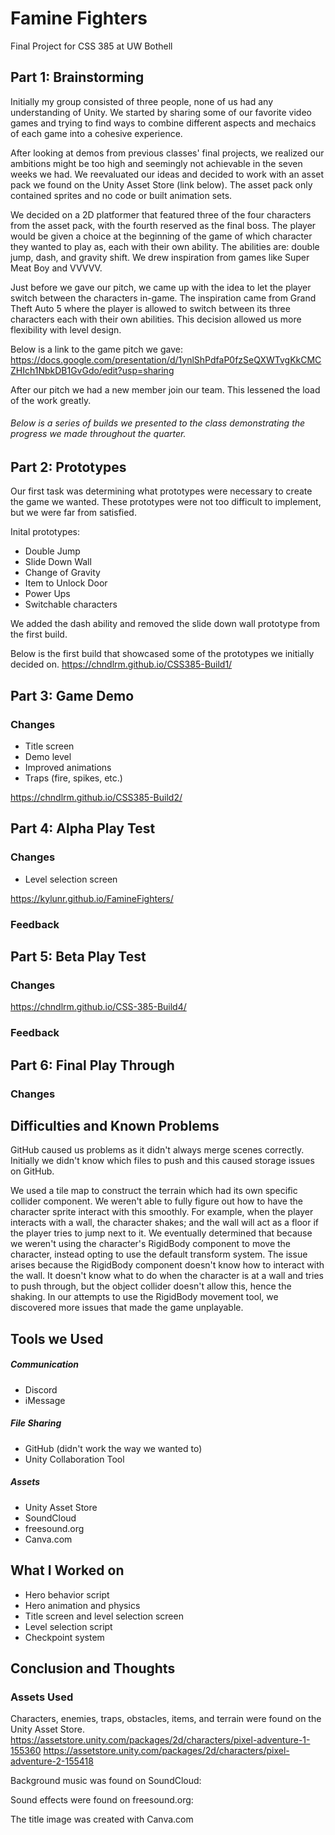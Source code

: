 # Famine Fighters
Final Project for CSS 385 at UW Bothell

## Part 1: Brainstorming 
Initially my group consisted of three people, none of us had any understanding of Unity. We started by sharing some of our favorite video games and trying to find ways to combine different aspects and mechaics of each game into a cohesive experience. 

After looking at demos from previous classes' final projects, we realized our ambitions might be too high and seemingly not achievable in the seven weeks we had. We reevaluated our ideas and decided to work with an asset pack we found on the Unity Asset Store (link below). The asset pack only contained sprites and no code or built animation sets. 

We decided on a 2D platformer that featured three of the four characters from the asset pack, with the fourth reserved as the final boss. The player would be given a choice at the beginning of the game of which character they wanted to play as, each with their own ability. The abilities are: double jump, dash, and gravity shift. We drew inspiration from games like Super Meat Boy and VVVVV. 

Just before we gave our pitch, we came up with the idea to let the player switch between the characters in-game. The inspiration came from Grand Theft Auto 5 where the player is allowed to switch between its three characters each with their own abilities. This decision allowed us more flexibility with level design. 

Below is a link to the game pitch we gave:
https://docs.google.com/presentation/d/1ynlShPdfaP0fzSeQXWTvgKkCMCZHIch1NbkDB1GvGdo/edit?usp=sharing

After our pitch we had a new member join our team. This lessened the load of the work greatly. 


###### Below is a series of builds we presented to the class demonstrating the progress we made throughout the quarter. 


## Part 2: Prototypes
Our first task was determining what prototypes were necessary to create the game we wanted. These prototypes were not too difficult to implement, but we were far from satisfied. 

Inital prototypes:
- Double Jump
- Slide Down Wall
- Change of Gravity
- Item to Unlock Door
- Power Ups
- Switchable characters

We added the dash ability and removed the slide down wall prototype from the first build. 

Below is the first build that showcased some of the prototypes we initially decided on. 
https://chndlrm.github.io/CSS385-Build1/

## Part 3: Game Demo
### Changes
- Title screen
- Demo level
- Improved animations
- Traps (fire, spikes, etc.)

https://chndlrm.github.io/CSS385-Build2/


## Part 4: Alpha Play Test
### Changes
- Level selection screen



https://kylunr.github.io/FamineFighters/

### Feedback


## Part 5: Beta Play Test
### Changes


https://chndlrm.github.io/CSS-385-Build4/

### Feedback


## Part 6: Final Play Through
### Changes

## Difficulties and Known Problems
GitHub caused us problems as it didn't always merge scenes correctly. Initially we didn't know which files to push and this caused storage issues on GitHub. 

We used a tile map to construct the terrain which had its own specific collider component. We weren't able to fully figure out how to have the character sprite interact with this smoothly. For example, when the player interacts with a wall, the character shakes; and the wall will act as a floor if the player tries to jump next to it. We eventually determined that because we weren't using the character's RigidBody component to move the character, instead opting to use the default transform system. The issue arises because the RigidBody component doesn't know how to interact with the wall. It doesn't know what to do when the character is at a wall and tries to push through, but the object collider doesn't allow this, hence the shaking. In our attempts to use the RigidBody movement tool, we discovered more issues that made the game unplayable. 

## Tools we Used
##### Communication 
- Discord 
- iMessage

##### File Sharing
- GitHub (didn't work the way we wanted to)
- Unity Collaboration Tool

##### Assets
- Unity Asset Store
- SoundCloud
- freesound.org
- Canva.com

## What I Worked on
- Hero behavior script
- Hero animation and physics
- Title screen and level selection screen
- Level selection script
- Checkpoint system

## Conclusion and Thoughts



### Assets Used
Characters, enemies, traps, obstacles, items, and terrain were found on the Unity Asset Store. 
https://assetstore.unity.com/packages/2d/characters/pixel-adventure-1-155360
https://assetstore.unity.com/packages/2d/characters/pixel-adventure-2-155418

Background music was found on SoundCloud:

Sound effects were found on freesound.org:

The title image was created with Canva.com
